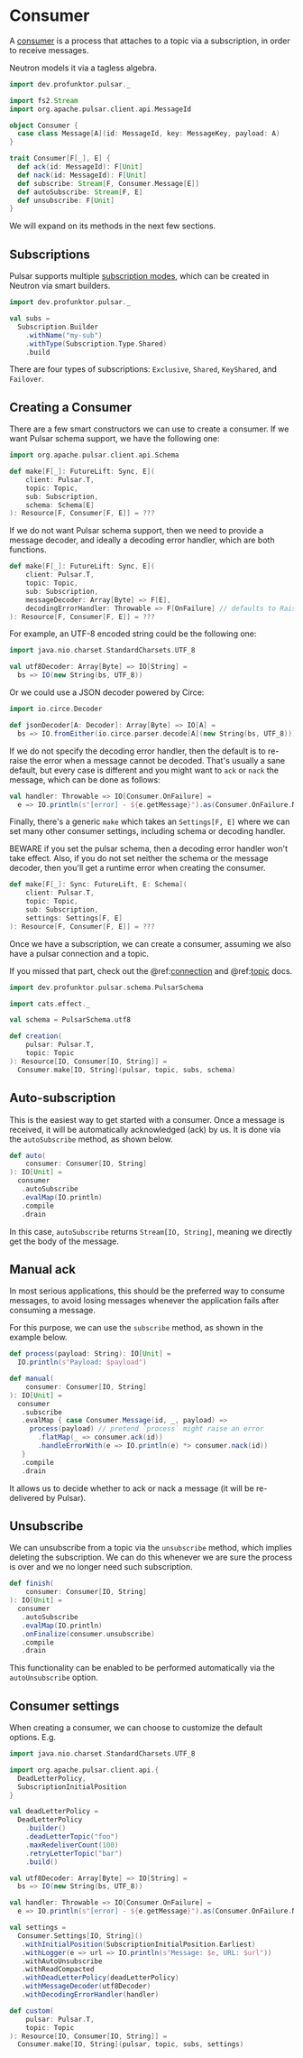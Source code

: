 # Consumer

A [consumer](https://pulsar.apache.org/docs/en/concepts-messaging/#consumers) is a process that attaches to a topic via a subscription, in order to receive messages.

Neutron models it via a tagless algebra.

```scala mdoc:compile-only
import dev.profunktor.pulsar._

import fs2.Stream
import org.apache.pulsar.client.api.MessageId

object Consumer {
  case class Message[A](id: MessageId, key: MessageKey, payload: A)
}

trait Consumer[F[_], E] {
  def ack(id: MessageId): F[Unit]
  def nack(id: MessageId): F[Unit]
  def subscribe: Stream[F, Consumer.Message[E]]
  def autoSubscribe: Stream[F, E]
  def unsubscribe: F[Unit]
}
```

We will expand on its methods in the next few sections.

## Subscriptions

Pulsar supports multiple [subscription modes](https://pulsar.apache.org/docs/en/concepts-messaging/#subscriptions), which can be created in Neutron via smart builders.

```scala mdoc
import dev.profunktor.pulsar._

val subs =
  Subscription.Builder
    .withName("my-sub")
    .withType(Subscription.Type.Shared)
    .build
```

There are four types of subscriptions: `Exclusive`, `Shared`, `KeyShared`, and `Failover`.

## Creating a Consumer

There are a few smart constructors we can use to create a consumer. If we want Pulsar schema support, we have the following one:

```scala
import org.apache.pulsar.client.api.Schema

def make[F[_]: FutureLift: Sync, E](
    client: Pulsar.T,
    topic: Topic,
    sub: Subscription,
    schema: Schema[E]
): Resource[F, Consumer[F, E]] = ???
```

If we do not want Pulsar schema support, then we need to provide a message decoder, and ideally a decoding error handler, which are both functions.

```scala
def make[F[_]: FutureLift: Sync, E](
    client: Pulsar.T,
    topic: Topic,
    sub: Subscription,
    messageDecoder: Array[Byte] => F[E],
    decodingErrorHandler: Throwable => F[OnFailure] // defaults to Raise
): Resource[F, Consumer[F, E]] = ???
```

For example, an UTF-8 encoded string could be the following one:

```scala
import java.nio.charset.StandardCharsets.UTF_8

val utf8Decoder: Array[Byte] => IO[String] =
  bs => IO(new String(bs, UTF_8))
```

Or we could use a JSON decoder powered by Circe:

```scala
import io.circe.Decoder

def jsonDecoder[A: Decoder]: Array[Byte] => IO[A] =
  bs => IO.fromEither(io.circe.parser.decode[A](new String(bs, UTF_8)))
```

If we do not specify the decoding error handler, then the default is to re-raise the error when a message cannot be decoded. That's usually a sane default, but every case is different and you might want to `ack` or `nack` the message, which can be done as follows:

```scala
val handler: Throwable => IO[Consumer.OnFailure] =
  e => IO.println(s"[error] - ${e.getMessage}").as(Consumer.OnFailure.Nack)
```

Finally, there's a generic `make` which takes an `Settings[F, E]` where we can set many other consumer settings, including schema or decoding handler.

BEWARE if you set the pulsar schema, then a decoding error handler won't take effect. Also, if you do not set neither the schema or the message decoder, then you'll get a runtime error when creating the consumer.

```scala
def make[F[_]: Sync: FutureLift, E: Schema](
    client: Pulsar.T,
    topic: Topic,
    sub: Subscription,
    settings: Settings[F, E]
): Resource[F, Consumer[F, E]] = ???
```

Once we have a subscription, we can create a consumer, assuming we also have a pulsar connection and a topic.

If you missed that part, check out the @ref:[connection](../reference/Connection.md) and @ref:[topic](../reference/Topic.md) docs.

```scala mdoc
import dev.profunktor.pulsar.schema.PulsarSchema

import cats.effect._

val schema = PulsarSchema.utf8

def creation(
    pulsar: Pulsar.T,
    topic: Topic
): Resource[IO, Consumer[IO, String]] =
  Consumer.make[IO, String](pulsar, topic, subs, schema)
```

## Auto-subscription

This is the easiest way to get started with a consumer. Once a message is received, it will be automatically acknowledged (ack) by us. It is done via the `autoSubscribe` method, as shown below.

```scala mdoc
def auto(
    consumer: Consumer[IO, String]
): IO[Unit] =
  consumer
   .autoSubscribe
   .evalMap(IO.println)
   .compile
   .drain
```

In this case, `autoSubscribe` returns `Stream[IO, String]`, meaning we directly get the body of the message.

## Manual ack

In most serious applications, this should be the preferred way to consume messages, to avoid losing messages whenever the application fails after consuming a message.

For this purpose, we can use the `subscribe` method, as shown in the example below.

```scala mdoc
def process(payload: String): IO[Unit] =
  IO.println(s"Payload: $payload")

def manual(
    consumer: Consumer[IO, String]
): IO[Unit] =
  consumer
   .subscribe
   .evalMap { case Consumer.Message(id, _, payload) =>
     process(payload) // pretend `process` might raise an error
       .flatMap(_ => consumer.ack(id))
       .handleErrorWith(e => IO.println(e) *> consumer.nack(id))
   }
   .compile
   .drain
```

It allows us to decide whether to ack or nack a message (it will be re-delivered by Pulsar).

## Unsubscribe

We can unsubscribe from a topic via the `unsubscribe` method, which implies deleting the subscription. We can do this whenever we are sure the process is over and we no longer need such subscription.

```scala mdoc
def finish(
    consumer: Consumer[IO, String]
): IO[Unit] =
  consumer
   .autoSubscribe
   .evalMap(IO.println)
   .onFinalize(consumer.unsubscribe)
   .compile
   .drain
```

This functionality can be enabled to be performed automatically via the `autoUnsubscribe` option.

## Consumer settings

When creating a consumer, we can choose to customize the default options. E.g.

```scala mdoc
import java.nio.charset.StandardCharsets.UTF_8

import org.apache.pulsar.client.api.{
  DeadLetterPolicy,
  SubscriptionInitialPosition
}

val deadLetterPolicy =
  DeadLetterPolicy
    .builder()
    .deadLetterTopic("foo")
    .maxRedeliverCount(100)
    .retryLetterTopic("bar")
    .build()

val utf8Decoder: Array[Byte] => IO[String] =
  bs => IO(new String(bs, UTF_8))

val handler: Throwable => IO[Consumer.OnFailure] =
  e => IO.println(s"[error] - ${e.getMessage}").as(Consumer.OnFailure.Nack)

val settings =
  Consumer.Settings[IO, String]()
   .withInitialPosition(SubscriptionInitialPosition.Earliest)
   .withLogger(e => url => IO.println(s"Message: $e, URL: $url"))
   .withAutoUnsubscribe
   .withReadCompacted
   .withDeadLetterPolicy(deadLetterPolicy)
   .withMessageDecoder(utf8Decoder)
   .withDecodingErrorHandler(handler)

def custom(
    pulsar: Pulsar.T,
    topic: Topic
): Resource[IO, Consumer[IO, String]] =
  Consumer.make[IO, String](pulsar, topic, subs, settings)
```
